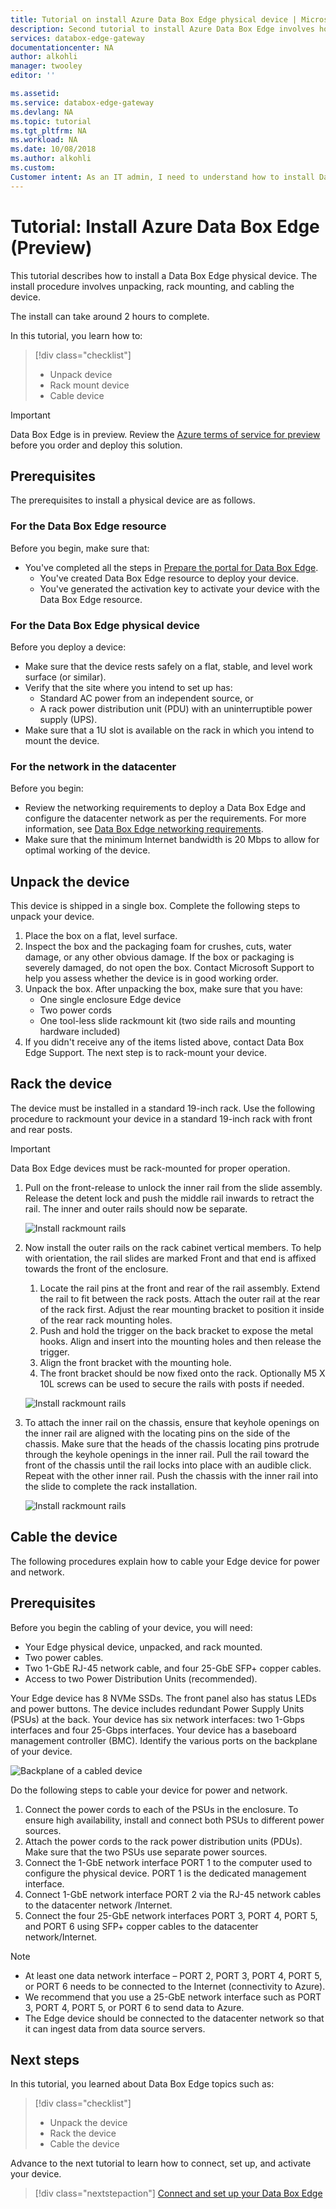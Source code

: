 ```yaml
---
title: Tutorial on install Azure Data Box Edge physical device | Microsoft Docs
description: Second tutorial to install Azure Data Box Edge involves how to unpack, rack, and cable the physical device.
services: databox-edge-gateway
documentationcenter: NA
author: alkohli
manager: twooley
editor: ''

ms.assetid: 
ms.service: databox-edge-gateway
ms.devlang: NA
ms.topic: tutorial
ms.tgt_pltfrm: NA
ms.workload: NA
ms.date: 10/08/2018
ms.author: alkohli
ms.custom:
Customer intent: As an IT admin, I need to understand how to install Data Box Edge in datacenter so I can use it to transfer data to Azure.  
---
```

# Tutorial: Install Azure Data Box Edge (Preview)

This tutorial describes how to install a Data Box Edge physical device. The install procedure involves unpacking, rack mounting, and cabling the device. 

The install can take around 2 hours to complete.

In this tutorial, you learn how to:

> [!div class="checklist"]
> * Unpack device
> * Rack mount device
> * Cable device

> [!IMPORTANT]
> Data Box Edge is in preview. Review the [Azure terms of service for preview](https://azure.microsoft.com/support/legal/preview-supplemental-terms/) before you order and deploy this solution.

## Prerequisites

The prerequisites to install a physical device are as follows.

### For the Data Box Edge resource

Before you begin, make sure that:

* You've completed all the steps in [Prepare the portal for Data Box Edge](data-box-edge-deploy-prep.md).
    * You've created Data Box Edge resource to deploy your device.
    * You've generated the activation key to activate your device with the Data Box Edge resource.

 
### For the Data Box Edge physical device

Before you deploy a device:

- Make sure that the device rests safely on a flat, stable, and level work surface (or similar).
- Verify that the site where you intend to set up has:
    - Standard AC power from an independent source, or
    - A rack power distribution unit (PDU) with an uninterruptible power supply (UPS).
- Make sure that a 1U slot is available on the rack in which you intend to mount the device.

### For the network in the datacenter

Before you begin:

- Review the networking requirements to deploy a Data Box Edge and configure the datacenter network as per the requirements. For more information, see [Data Box Edge networking requirements](data-box-gateway-system-requirements.md#networking-requirements).
- Make sure that the minimum Internet bandwidth is 20 Mbps to allow for optimal working of the device.


## Unpack the device

This device is shipped in a single box. Complete the following steps to unpack your device. 

1. Place the box on a flat, level surface.
2. Inspect the box and the packaging foam for crushes, cuts, water damage, or any other obvious damage. If the box or packaging is severely damaged, do not open the box. Contact Microsoft Support to help you assess whether the device is in good working order.
3. Unpack the box. After unpacking the box, make sure that you have:
    - One single enclosure Edge device
    - Two power cords
    - One tool-less slide rackmount kit (two side rails and mounting hardware included)
4. If you didn't receive any of the items listed above, contact Data Box Edge Support. The next step is to rack-mount your device.


## Rack the device

The device must be installed in a standard 19-inch rack. Use the following procedure to rackmount your device in a standard 19-inch rack with front and rear posts.

> [!IMPORTANT]
> Data Box Edge devices must be rack-mounted for proper operation.


1. Pull on the front-release to unlock the inner rail from the slide assembly. Release the detent lock and push the middle rail inwards to retract the rail. The inner and outer rails should now be separate.

    ![Install rackmount rails](./media/data-box-edge-deploy-install/rack-mount-rail-1.png)

2. Now install the outer rails on the rack cabinet vertical members. To help with orientation, the rail slides are marked Front and that end is affixed towards the front of the enclosure. 
    
    1. Locate the rail pins at the front and rear of the rail assembly. Extend the rail to fit between the rack posts. Attach the outer rail at the rear of the rack first. Adjust the rear mounting bracket to position it inside of the rear rack mounting holes.   
    2. Push and hold the trigger on the back bracket to expose the metal hooks. Align and insert into the mounting holes and then release the trigger.
    3. Align the front bracket with the mounting hole.
    4. The front bracket should be now fixed onto the rack. Optionally M5 X 10L screws can be used to secure the rails with posts if needed. 

    ![Install rackmount rails](./media/data-box-edge-deploy-install/rack-mount-rail-2.png)

3. To attach the inner rail on the chassis, ensure that keyhole openings on the inner rail are aligned with the locating pins on the side of the chassis. Make sure that the heads of the chassis locating pins protrude through the keyhole openings in the inner rail. Pull the rail toward the front of the chassis until the rail locks into place with an audible click. Repeat with the other inner rail. Push the chassis with the inner rail into the slide to complete the rack installation.

    ![Install rackmount rails](./media/data-box-edge-deploy-install/rack-mount-rail-3.png)

## Cable the device

The following procedures explain how to cable your Edge device for power and network.

## Prerequisites

Before you begin the cabling of your device, you will need:

- Your Edge physical device, unpacked, and rack mounted.
- Two power cables. 
- Two 1-GbE RJ-45 network cable, and four 25-GbE SFP+ copper cables.
- Access to two Power Distribution Units (recommended).

Your Edge device has 8 NVMe SSDs. The front panel also has status LEDs and power buttons. The device includes redundant Power Supply Units (PSUs) at the back. Your device has six network interfaces: two 1-Gbps interfaces and four 25-Gbps interfaces. Your device has a baseboard management controller (BMC). Identify the various ports on the backplane of your device.
 
  ![Backplane of a cabled device](./media/data-box-edge-deploy-install/backplane-cabled.png)
 
Do the following steps to cable your device for power and network.

1. Connect the power cords to each of the PSUs in the enclosure. To ensure high availability, install and connect both PSUs to different power sources.
2. Attach the power cords to the rack power distribution units (PDUs). Make sure that the two PSUs use separate power sources.
3. Connect the 1-GbE network interface PORT 1 to the computer used to configure the physical device. PORT 1 is the dedicated management interface.
4. Connect 1-GbE network interface PORT 2 via the RJ-45 network cables to the datacenter network /Internet. 
5. Connect the four 25-GbE network interfaces PORT 3, PORT 4, PORT 5, and PORT 6 using SFP+ copper cables to the datacenter network/Internet. 

> [!NOTE]
> - At least one data network interface – PORT 2, PORT 3, PORT 4, PORT 5, or PORT 6 needs to be connected to the Internet (connectivity to Azure). 
> - We recommend that you use a 25-GbE network interface such as PORT 3, PORT 4, PORT 5, or PORT 6 to send data to Azure. 
> - The Edge device should be connected to the datacenter network so that it can ingest data from data source servers.  


## Next steps

In this tutorial, you learned about Data Box Edge topics such as:

> [!div class="checklist"]
> * Unpack the device
> * Rack the device
> * Cable the device

Advance to the next tutorial to learn how to connect, set up, and activate your device.

> [!div class="nextstepaction"]
> [Connect and set up your Data Box Edge](./data-box-edge-deploy-connect-setup-activate.md)


